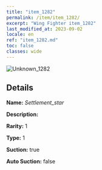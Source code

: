 ```yaml
---
title: "item_1282"
permalink: /item/item_1282/
excerpt: "Wing Fighter item_1282"
last_modified_at: 2023-09-02
locale: en
ref: "item_1282.md"
toc: false
classes: wide
---
```



 ![Unknown_1282](/images/item/Settlement_star_p.png)



## Details

 **Name:** *Settlement_star* 

 **Description:** 

 **Rarity:** 1 

 **Type:** 1 

 **Suction:** true 

 **Auto Suction:** false 


